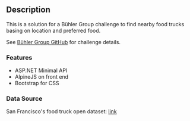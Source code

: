 ## Description

This is a solution for a Bühler Group challenge to find nearby food trucks basing on location and preferred food.

See [Bühler Group GitHub](https://github.com/buhlergroup/dev-challenge-01) for challenge details.


### Features

* ASP.NET Minimal API
* AlpineJS on front end
* Bootstrap for CSS


### Data Source

San Francisco's food truck open dataset: [link](https://data.sfgov.org/Economy-and-Community/Mobile-Food-Facility-Permit/rqzj-sfat/data)
